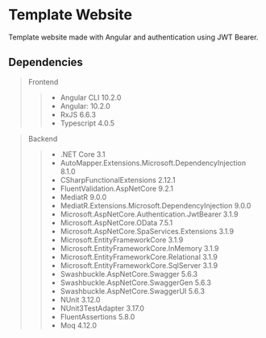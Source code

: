 # Template Website
Template website made with Angular and authentication using JWT Bearer.

## Dependencies
> Frontend
>> * Angular CLI 10.2.0
>> * Angular: 10.2.0
>> * RxJS 6.6.3
>> * Typescript 4.0.5
 
> Backend
>> * .NET Core 3.1
>> * AutoMapper.Extensions.Microsoft.DependencyInjection 8.1.0
>> * CSharpFunctionalExtensions 2.12.1
>> * FluentValidation.AspNetCore 9.2.1
>> * MediatR 9.0.0
>> * MediatR.Extensions.Microsoft.DependencyInjection 9.0.0
>> * Microsoft.AspNetCore.Authentication.JwtBearer 3.1.9
>> * Microsoft.AspNetCore.OData 7.5.1
>> * Microsoft.AspNetCore.SpaServices.Extensions 3.1.9
>> * Microsoft.EntityFrameworkCore 3.1.9
>> * Microsoft.EntityFrameworkCore.InMemory 3.1.9
>> * Microsoft.EntityFrameworkCore.Relational 3.1.9
>> * Microsoft.EntityFrameworkCore.SqlServer 3.1.9
>> * Swashbuckle.AspNetCore.Swagger 5.6.3
>> * Swashbuckle.AspNetCore.SwaggerGen 5.6.3
>> * Swashbuckle.AspNetCore.SwaggerUI 5.6.3
>> * NUnit 3.12.0
>> * NUnit3TestAdapter 3.17.0
>> * FluentAssertions 5.8.0
>> * Moq 4.12.0
  
